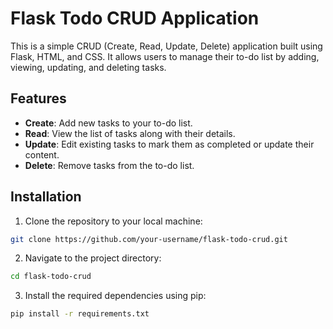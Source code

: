 # Flask Todo CRUD Application

This is a simple CRUD (Create, Read, Update, Delete) application built using Flask, HTML, and CSS. It allows users to manage their to-do list by adding, viewing, updating, and deleting tasks.

## Features

- **Create**: Add new tasks to your to-do list.
- **Read**: View the list of tasks along with their details.
- **Update**: Edit existing tasks to mark them as completed or update their content.
- **Delete**: Remove tasks from the to-do list.

## Installation

1. Clone the repository to your local machine:
```bash
git clone https://github.com/your-username/flask-todo-crud.git
```
2. Navigate to the project directory:
```bash
cd flask-todo-crud
```
3. Install the required dependencies using pip:
```bash
pip install -r requirements.txt
```
